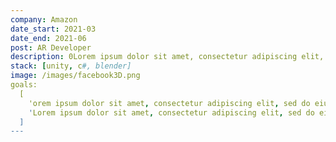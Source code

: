 ```yaml
---
company: Amazon
date_start: 2021-03
date_end: 2021-06
post: AR Developer
description: 0Lorem ipsum dolor sit amet, consectetur adipiscing elit, sed do eiusmod tempor incididunt ut labore et dolore magna aliqua. Vitae congue mauris rhoncus aenean vel elit scelerisque mauris pellentesque. Sed arcu non odio euismod lacinia at quis.
stack: [unity, c#, blender]
image: /images/facebook3D.png
goals:
  [
    'orem ipsum dolor sit amet, consectetur adipiscing elit, sed do eiusmod tempor incididunt ut labore et dolore magna aliqua.',
    'Lorem ipsum dolor sit amet, consectetur adipiscing elit, sed do eiusmod tempor incididunt ut labore et dolore magna aliqua.',
  ]
---
```

